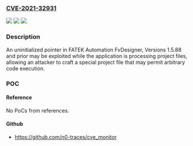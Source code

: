 ### [CVE-2021-32931](https://cve.mitre.org/cgi-bin/cvename.cgi?name=CVE-2021-32931)
![](https://img.shields.io/static/v1?label=Product&message=FATEK%20Automation%20FvDesigner&color=blue)
![](https://img.shields.io/static/v1?label=Version&message=n%2Fa&color=blue)
![](https://img.shields.io/static/v1?label=Vulnerability&message=ACCESS%20OF%20UNINITIALIZED%20POINTER%20CWE-824&color=brighgreen)

### Description

An uninitialized pointer in FATEK Automation FvDesigner, Versions 1.5.88 and prior may be exploited while the application is processing project files, allowing an attacker to craft a special project file that may permit arbitrary code execution.

### POC

#### Reference
No PoCs from references.

#### Github
- https://github.com/n0-traces/cve_monitor

